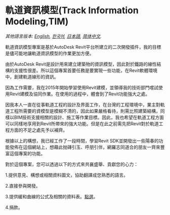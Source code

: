 # 軌道資訊模型(Track Information Modeling,TIM)

*其他語言版本: [English](README.md), [한국어](README.ko.md), [日本語](README.ja.md), [简体中文](README.zh-cn.md).*


軌道資訊模型專案是基於AutoDesk Revit平台所建立的二次開發插件，我的目標是儘可能地讓軌道資訊模型的作業更加方便。

由於AutoDesk Revit是設計用來建立建築物的資訊模型，因此對於鐵路的線性結構的支援性很差。所以這個專案首要任務是要實現一些功能，在Revit軟體環境中，創建軌道線形的資訊。

因為工作需要，我在2015年開始學習使用Revit建模，並領導我的技術部門嚐試使用Revit建模及協同作業。在使用的過程中，體會到了Revit功能強大之處。

因我本人一直在從事軌道工程的設計及界面工作，在台灣的工程環境中，業主對軌道工程所需要的資模型是模糊不清的，因此如果嚴格看待，則需比照建築結構，同樣以BIM技術支援相關的設計、施工等作業目標。因此，我也希望在軌道工程方面可以同樣地享用到Revit所帶來的強大功能。但是在此之前需先把Revit對於軌道工程方面的不足之處先予以補齊。

根據以上的構想，我已經工作了一段時間，學習Revit SDK並開發出一些陽春的功能發佈在這個網站上，想藉此抛磚引玉、呼朋引伴，網羅志同道合的朋友一齊來豐富這個專案的功能。

對於這個專案，您可以透過以下的方式來共襄盛舉、貢獻您的心力：


1.提供意見、構想或相關資料圖文，協助翻譯成您熟悉的語言。

2.直接參與開發。

3.提供緩和曲線的公式及相關的資料表。[點選](https://github.com/tsao100/TIM/issues/2)。

4.捐款。
